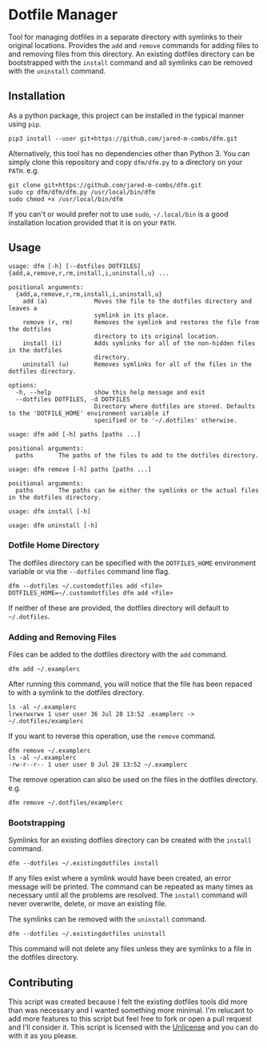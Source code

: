 Dotfile Manager
===============

Tool for managing dotfiles in a separate directory with symlinks to
their original locations. Provides the `add` and `remove` commands for
adding files to and removing files from this directory. An existing 
dotfiles directory can be bootstrapped with the `install` command and 
all symlinks can be removed with the `uninstall` command.

Installation
------------
As a python package, this project can be installed in the typical manner
using `pip`.

```
pip3 install --user git+https://github.com/jared-m-combs/dfm.git 
```

Alternatively, this tool has no dependencies other than Python 3.
You can simply clone this repository and copy `dfm/dfm.py` to
a directory on your `PATH`. e.g.

```
git clone git+https://github.com/jared-m-combs/dfm.git 
sudo cp dfm/dfm/dfm.py /usr/local/bin/dfm
sudo chmod +x /usr/local/bin/dfm
```

If you can't or would prefer not to use `sudo`, `~/.local/bin` is a
good installation location provided that it is on your `PATH`.

Usage
-----
```
usage: dfm [-h] [--dotfiles DOTFILES] {add,a,remove,r,rm,install,i,uninstall,u} ...

positional arguments:
  {add,a,remove,r,rm,install,i,uninstall,u}
    add (a)             Moves the file to the dotfiles directory and leaves a 
                        symlink in its place.
    remove (r, rm)      Removes the symlink and restores the file from the dotfiles
                        directory to its original location.
    install (i)         Adds symlinks for all of the non-hidden files in the dotfiles
                        directory.
    uninstall (u)       Removes symlinks for all of the files in the dotfiles directory.

options:
  -h, --help            show this help message and exit
  --dotfiles DOTFILES, -d DOTFILES
                        Directory where dotfiles are stored. Defaults to the 'DOTFILE_HOME' environment variable if
                        specified or to '~/.dotfiles' otherwise.
```
```                       
usage: dfm add [-h] paths [paths ...]

positional arguments:
  paths       The paths of the files to add to the dotfiles directory.
```
```
usage: dfm remove [-h] paths [paths ...]

positional arguments:
  paths       The paths can be either the symlinks or the actual files in the dotfiles directory.
```
```
usage: dfm install [-h]
```
```
usage: dfm uninstall [-h]
```

### Dotfile Home Directory
The dotfiles directory can be specified with the `DOTFILES_HOME`
environment variable or via the `--dotfiles` command line flag.
```
dfm --dotfiles ~/.customdotfiles add <file>
DOTFILES_HOME=~/.customdotfiles dfm add <file>
```
If neither of these are provided, the dotfiles directory will
default to `~/.dotfiles`.

### Adding and Removing Files
Files can be added to the dotfiles directory with the `add` command.
```
dfm add ~/.examplerc
```
After running this command, you will notice that the file has been
repaced to with a symlink to the dotfiles directory.
```
ls -al ~/.examplerc
lrwxrwxrwx 1 user user 36 Jul 28 13:52 .examplerc -> ~/.dotfiles/examplerc
```
If you want to reverse this operation, use the `remove` command.
```
dfm remove ~/.examplerc
ls -al ~/.examplerc
-rw-r--r-- 1 user user 0 Jul 28 13:52 ~/.examplerc
```
The remove operation can also be used on the files in the dotfiles directory. e.g.
```
dfm remove ~/.dotfiles/examplerc
```

### Bootstrapping
Symlinks for an existing dotfiles directory can be created with the
`install` command.
```
dfm --dotfiles ~/.existingdotfiles install
```
If any files exist where a symlink would have been created, an
error message will be printed. The command can be repeated as many
times as necessary until all the problems are resolved. The `install`
command will never overwrite, delete, or move an existing file.

The symlinks can be removed with the `uninstall` command.
```
dfm --dotfiles ~/.existingdotfiles uninstall
```
This command will not delete any files unless they are symlinks to 
a file in the dotfiles directory.

Contributing
------------
This script was created because I felt the existing dotfiles tools
did more than was necessary and I wanted something more
minimal. I'm relucant to add more features to this script but feel
free to fork or open a pull request and I'll consider it. This script
is licensed with the [Unlicense](https://unlicense.org/) and you can
do with it as you please.
